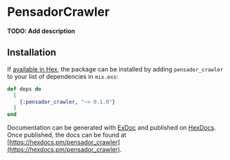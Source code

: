 # PensadorCrawler

**TODO: Add description**

## Installation

If [available in Hex](https://hex.pm/docs/publish), the package can be installed
by adding `pensador_crawler` to your list of dependencies in `mix.exs`:

```elixir
def deps do
  [
    {:pensador_crawler, "~> 0.1.0"}
  ]
end
```

Documentation can be generated with [ExDoc](https://github.com/elixir-lang/ex_doc)
and published on [HexDocs](https://hexdocs.pm). Once published, the docs can
be found at [https://hexdocs.pm/pensador_crawler](https://hexdocs.pm/pensador_crawler).

